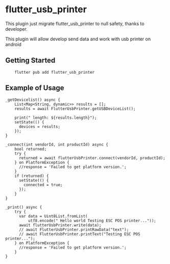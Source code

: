 # flutter_usb_printer

This plugin just migrate flutter_usb_printer to null safety, thanks to developer.

This plugin will allow develop send data and work with usb printer on android

## Getting Started

```
    flutter pub add flutter_usb_printer
```

## Example of Usage

```
_getDevicelist() async {
    List<Map<String, dynamic>> results = [];
    results = await FlutterUsbPrinter.getUSBDeviceList();

    print(" length: ${results.length}");
    setState(() {
      devices = results;
    });
}

_connect(int vendorId, int productId) async {
    bool returned;
    try {
      returned = await flutterUsbPrinter.connect(vendorId, productId);
    } on PlatformException {
      //response = 'Failed to get platform version.';
    }
    if (returned) {
      setState(() {
        connected = true;
      });
    }
}

_print() async {
    try {
      var data = Uint8List.fromList(
          utf8.encode(" Hello world Testing ESC POS printer..."));
      await flutterUsbPrinter.write(data);
      // await FlutterUsbPrinter.printRawData("text");
      // await FlutterUsbPrinter.printText("Testing ESC POS printer...");
    } on PlatformException {
      //response = 'Failed to get platform version.';
    }
}

```
